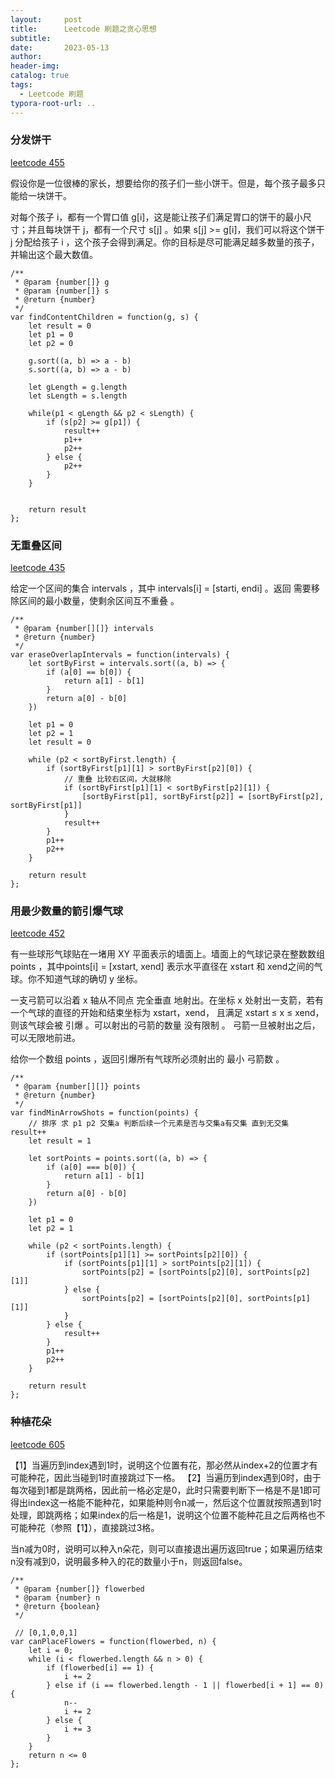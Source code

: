 ```yaml
---
layout:     post
title:      Leetcode 刷题之贪心思想
subtitle:  
date:       2023-05-13
author:     
header-img: 
catalog: true
tags:
  - Leetcode 刷题
typora-root-url: ..
---
```


### 分发饼干

[leetcode 455](https://leetcode.cn/problems/assign-cookies/description/)

假设你是一位很棒的家长，想要给你的孩子们一些小饼干。但是，每个孩子最多只能给一块饼干。

对每个孩子 i，都有一个胃口值 g[i]，这是能让孩子们满足胃口的饼干的最小尺寸；并且每块饼干 j，都有一个尺寸 s[j] 。如果 s[j] >= g[i]，我们可以将这个饼干 j 分配给孩子 i ，这个孩子会得到满足。你的目标是尽可能满足越多数量的孩子，并输出这个最大数值。

```
/**
 * @param {number[]} g
 * @param {number[]} s
 * @return {number}
 */
var findContentChildren = function(g, s) {
    let result = 0
    let p1 = 0
    let p2 = 0

    g.sort((a, b) => a - b)
    s.sort((a, b) => a - b)

    let gLength = g.length
    let sLength = s.length

    while(p1 < gLength && p2 < sLength) {
        if (s[p2] >= g[p1]) {
            result++
            p1++
            p2++
        } else {
            p2++
        }
    }
 

    return result
};
```

### 无重叠区间

[leetcode 435](https://leetcode.cn/problems/non-overlapping-intervals/description/)

给定一个区间的集合 intervals ，其中 intervals[i] = [starti, endi] 。返回 需要移除区间的最小数量，使剩余区间互不重叠 。

```
/**
 * @param {number[][]} intervals
 * @return {number}
 */
var eraseOverlapIntervals = function(intervals) {
    let sortByFirst = intervals.sort((a, b) => {
        if (a[0] == b[0]) {
            return a[1] - b[1]
        }
        return a[0] - b[0]
    })

    let p1 = 0
    let p2 = 1
    let result = 0

    while (p2 < sortByFirst.length) {
        if (sortByFirst[p1][1] > sortByFirst[p2][0]) {
            // 重叠 比较右区间，大就移除
            if (sortByFirst[p1][1] < sortByFirst[p2][1]) {
                [sortByFirst[p1], sortByFirst[p2]] = [sortByFirst[p2], sortByFirst[p1]]
            }
            result++
        }
        p1++
        p2++
    }

    return result
};
```

### 用最少数量的箭引爆气球

[leetcode 452](https://leetcode.cn/problems/minimum-number-of-arrows-to-burst-balloons/description/)

有一些球形气球贴在一堵用 XY 平面表示的墙面上。墙面上的气球记录在整数数组 points ，其中points[i] = [xstart, xend] 表示水平直径在 xstart 和 xend之间的气球。你不知道气球的确切 y 坐标。

一支弓箭可以沿着 x 轴从不同点 完全垂直 地射出。在坐标 x 处射出一支箭，若有一个气球的直径的开始和结束坐标为 xstart，xend， 且满足  xstart ≤ x ≤ xend，则该气球会被 引爆 。可以射出的弓箭的数量 没有限制 。 弓箭一旦被射出之后，可以无限地前进。

给你一个数组 points ，返回引爆所有气球所必须射出的 最小 弓箭数 。

```
/**
 * @param {number[][]} points
 * @return {number}
 */
var findMinArrowShots = function(points) {
    // 排序 求 p1 p2 交集a 判断后续一个元素是否与交集a有交集 直到无交集 result++
    let result = 1

    let sortPoints = points.sort((a, b) => {
        if (a[0] === b[0]) {
            return a[1] - b[1]
        }
        return a[0] - b[0]
    })

    let p1 = 0
    let p2 = 1

    while (p2 < sortPoints.length) {
        if (sortPoints[p1][1] >= sortPoints[p2][0]) {
            if (sortPoints[p1][1] > sortPoints[p2][1]) {
                sortPoints[p2] = [sortPoints[p2][0], sortPoints[p2][1]]
            } else {
                sortPoints[p2] = [sortPoints[p2][0], sortPoints[p1][1]]
            }
        } else {
            result++
        }
        p1++
        p2++
    }

    return result
};
```

### 种植花朵
[leetcode 605](https://leetcode.cn/problems/can-place-flowers/description/)

【1】当遍历到index遇到1时，说明这个位置有花，那必然从index+2的位置才有可能种花，因此当碰到1时直接跳过下一格。 【2】当遍历到index遇到0时，由于每次碰到1都是跳两格，因此前一格必定是0，此时只需要判断下一格是不是1即可得出index这一格能不能种花，如果能种则令n减一，然后这个位置就按照遇到1时处理，即跳两格；如果index的后一格是1，说明这个位置不能种花且之后两格也不可能种花（参照【1】），直接跳过3格。

当n减为0时，说明可以种入n朵花，则可以直接退出遍历返回true；如果遍历结束n没有减到0，说明最多种入的花的数量小于n，则返回false。

```
/**
 * @param {number[]} flowerbed
 * @param {number} n
 * @return {boolean}
 */

 // [0,1,0,0,1]
var canPlaceFlowers = function(flowerbed, n) {
    let i = 0;
    while (i < flowerbed.length && n > 0) {
        if (flowerbed[i] == 1) {
            i += 2
        } else if (i == flowerbed.length - 1 || flowerbed[i + 1] == 0) {
            n--
            i += 2
        } else {
            i += 3
        }
    }
    return n <= 0
};

```